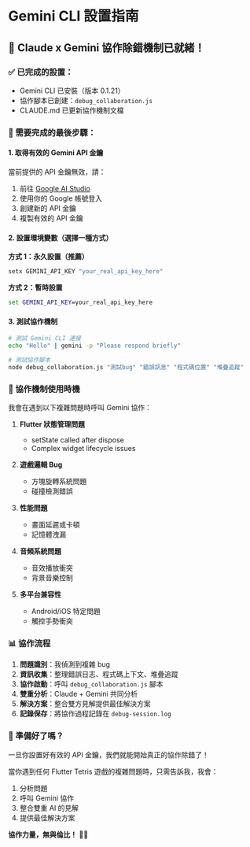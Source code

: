 # Gemini CLI 設置指南

## 🚀 Claude x Gemini 協作除錯機制已就緒！

### ✅ 已完成的設置：
- Gemini CLI 已安裝（版本 0.1.21）
- 協作腳本已創建：`debug_collaboration.js`
- CLAUDE.md 已更新協作機制文檔

### 🔧 需要完成的最後步驟：

#### 1. 取得有效的 Gemini API 金鑰
當前提供的 API 金鑰無效，請：
1. 前往 [Google AI Studio](https://makersuite.google.com/app/apikey)
2. 使用你的 Google 帳號登入
3. 創建新的 API 金鑰
4. 複製有效的 API 金鑰

#### 2. 設置環境變數（選擇一種方式）

**方式 1：永久設置（推薦）**
```cmd
setx GEMINI_API_KEY "your_real_api_key_here"
```

**方式 2：暫時設置**
```cmd
set GEMINI_API_KEY=your_real_api_key_here
```

#### 3. 測試協作機制
```bash
# 測試 Gemini CLI 連接
echo "Hello" | gemini -p "Please respond briefly"

# 測試協作腳本
node debug_collaboration.js "測試bug" "錯誤訊息" "程式碼位置" "堆疊追蹤"
```

### 🤝 協作機制使用時機
我會在遇到以下複雜問題時呼叫 Gemini 協作：

1. **Flutter 狀態管理問題**
   - setState called after dispose
   - Complex widget lifecycle issues

2. **遊戲邏輯 Bug**
   - 方塊旋轉系統問題
   - 碰撞檢測錯誤

3. **性能問題**
   - 畫面延遲或卡頓
   - 記憶體洩漏

4. **音頻系統問題**
   - 音效播放衝突
   - 背景音樂控制

5. **多平台兼容性**
   - Android/iOS 特定問題
   - 觸控手勢衝突

### 📊 協作流程
1. **問題識別**：我偵測到複雜 bug
2. **資訊收集**：整理錯誤日志、程式碼上下文、堆疊追蹤
3. **協作啟動**：呼叫 `debug_collaboration.js` 腳本
4. **雙重分析**：Claude + Gemini 共同分析
5. **解決方案**：整合雙方見解提供最佳解決方案
6. **記錄保存**：將協作過程記錄在 `debug-session.log`

### 🎯 準備好了嗎？
一旦你設置好有效的 API 金鑰，我們就能開始真正的協作除錯了！

當你遇到任何 Flutter Tetris 遊戲的複雜問題時，只需告訴我，我會：
1. 分析問題
2. 呼叫 Gemini 協作
3. 整合雙重 AI 的見解
4. 提供最佳解決方案

**協作力量，無與倫比！** 🚀✨